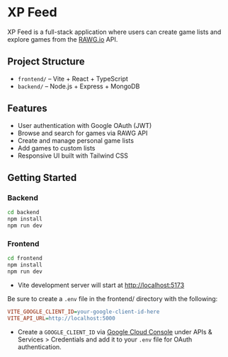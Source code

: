 # XP Feed

XP Feed is a full-stack application where users can create game lists and explore games from the [RAWG.io](https://rawg.io/) API.

## Project Structure

- `frontend/` – Vite + React + TypeScript
- `backend/` – Node.js + Express + MongoDB

## Features

- User authentication with Google OAuth (JWT)
- Browse and search for games via RAWG API
- Create and manage personal game lists
- Add games to custom lists
- Responsive UI built with Tailwind CSS

## Getting Started

### Backend

```bash
cd backend
npm install
npm run dev
```

### Frontend

```bash
cd frontend
npm install
npm run dev
```

- Vite development server will start at <http://localhost:5173>

Be sure to create a `.env` file in the frontend/ directory with the following:

```ini
VITE_GOOGLE_CLIENT_ID=your-google-client-id-here
VITE_API_URL=http://localhost:5000
```

- Create a `GOOGLE_CLIENT_ID` via [Google Cloud Console](https://console.cloud.google.com/) under APIs & Services > Credentials and add it to your `.env` file for OAuth authentication.

